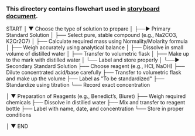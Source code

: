 ### This directory contains flowchart used in [storyboard document](https://github.com/virtual-labs/ph3-exp-dev-process/blob/main/storyboard/README.org).
START
  │
  ▼
Choose the type of solution to prepare
  │
  ├──► Primary Standard Solution
  │       ├── Select pure, stable compound (e.g., Na2CO3, K2Cr2O7)
  │       ├── Calculate required mass using Normality/Molarity formula
  │       ├── Weigh accurately using analytical balance
  │       ├── Dissolve in small volume of distilled water
  │       ├── Transfer to volumetric flask
  │       ├── Make up to the mark with distilled water
  │       └── Label and store properly
  │
  └──► Secondary Standard Solution
          ├── Choose reagent (e.g., HCl, NaOH)
          ├── Dilute concentrated acid/base carefully
          ├── Transfer to volumetric flask and make up the volume
          ├── Label as "To be standardized"
          ├── Standardize using titration
          └── Record exact concentration

  │
  ▼
Preparation of Reagents (e.g., Benedict’s, Biuret)
  ├── Weigh required chemicals
  ├── Dissolve in distilled water
  ├── Mix and transfer to reagent bottle
  ├── Label with name, date, and concentration
  └── Store in proper conditions

  │
  ▼
END
